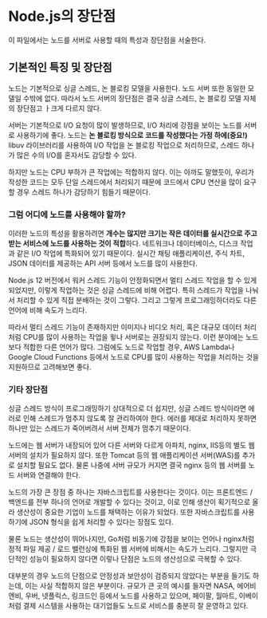 # Node.js의 장단점

이 파일에서는 노드를 서버로 사용할 때의 특성과 장단점을 서술한다.

## 기본적인 특징 및 장단점

노드는 기본적으로 싱글 스레드, 논 블로킹 모델을 사용한다. 노드 서버 또한 동일한 모델일 수밖에 없다. 따라서 노드 서버의 장단점은 결국 싱글 스레드, 논 블로킹 모델 자체의 장단점고 ㅏ크게 다르지 않다.

서버는 기본적으로 I/O 요청이 많이 발생하므로, I/O 처리에 강점을 보이는 노드를 서버로 사용하기에 좋다. 노드는 **논 블로킹 방식으로 코드를 작성했다는 가정 하에(중요!)** libuv 라이브러리를 사용하여 I/O 작업을 논 블로킹 작업으로 처리하므로, 스레드 하나가 많은 수의 I/O를 혼자서도 감당할 수 있다.

하지만 노드는 CPU 부하가 큰 작업에는 적합하지 않다. 이는 아까도 말했듯이, 우리가 작성한 코드는 모두 단일 스레드에서 처리되기 때문에 코드에서 CPU 연산을 많이 요구할 경우 스레드 하나가 감당하기 힘들기 때문이다.

### 그럼 어디에 노드를 사용해야 할까?

이러한 노드의 특성을 활용하려면 **개수는 많지만 크기는 작은 데이터를 실시간으로 주고받는 서비스에 노드를 사용하는 것이 적합**하다. 네트워크나 데이터베이스, 디스크 작업과 같은 I/O 작업에 특화되어 있기 때문이다. 실시간 채팅 애플리케이션, 주식 차트, JSON 데이터를 제공하는 API 서버 등에서 노드를 많이 사용한다.

Node.js 12 버전에서 워커 스레드 기능이 안정화되면서 멀티 스레드 작업을 할 수 있게 되었지만, 이렇게 작업하는 것은 싱글 스레드에 비해 어렵다. 특히 스레드가 작업을 나눠서 처리할 수 있게 직접 분배하는 것이 그렇다. 그리고 그렇게 프로그래밍하더라도 다른 언어에 비해 속도가 느리다.

따라서 멀티 스레드 기능이 존재하지만 이미지나 비디오 처리, 혹은 대규모 데이터 처리처럼 CPU를 많이 사용하는 작업을 윟나 서버로는 권장되지 않는다. 이런 분야에는 노드보다 적합한 다른 언어가 많다. 그럼에도 노드로 작업할 경우, AWS Lambda나 Google Cloud Functions 등에서 노드로 CPU를 많이 사용하는 작업을 처리하는 것을 지원하므로 고려해보면 좋다.

### 기타 장단점

싱글 스레드 방식이 프로그래밍하기 상대적으로 더 쉽지만, 싱글 스레드 방식이라면 에러로 인해 스레드가 멈추지 않도록 잘 관리하여야 한다. 에러를 제대로 처리하지 못하면 하나만 있는 스레드가 죽어버려서 서버 전체가 멈추기 때문이다.

노드에는 웹 서버가 내장되어 있어 다른 서버와 다르게 아파치, nginx, IIS등의 별도 웹 서버의 설치가 필요하지 않다. 또한 Tomcat 등의 웹 애플리케이션 서버(WAS)를 추가로 설치할 필요도 없다. 물론 나중에 서버 규모가 커지면 결국 nginx 등의 웹 서버를 노드 서버와 연결해야 한다.

노드의 가장 큰 장점 중 하나는 자바스크립트를 사용한다는 것이다. 이는 프론트엔드 / 백엔드를 전부 하나의 언어로 개발할 수 있다는 것이고, 이로 인해 생산이 획기적으로 올라 생산성이 중요한 기업이 노드를 채택하는 이유가 되었다. 또한 자바스크립트를 사용하기에 JSON 형식을 쉽게 처리할 수 있다는 장점도 있다.

물론 노드는 생산성이 뛰어나지만, Go처럼 비동기에 강점을 보이는 언어나 nginx처럼 정적 파일 제공 / 로드 밸런싱에 특화된 웹 서버에 비해서는 속도가 느리다. 그렇지만 극단적인 성능이 필요하지 않다면 이렇나 단점은 노드의 생산성으로 극복할 수 있다.

대부분의 경우 노드의 단점으로 안정성과 보안성이 검증되지 않았다는 부분을 들기도 하는데, 이는 사실 적합하지 않은 부분이다. 규모가 큰 곳의 예시를 들자면 NASA, 에어비엔비, 우버, 넷플릭스, 링크드인 등에서 노드를 사용하고 있으며, 페이팔, 월마트, 이베이처럼 결제 시스템을 사용하는 대기업들도 노드로 서비스를 충분히 잘 운영하고 있다.
